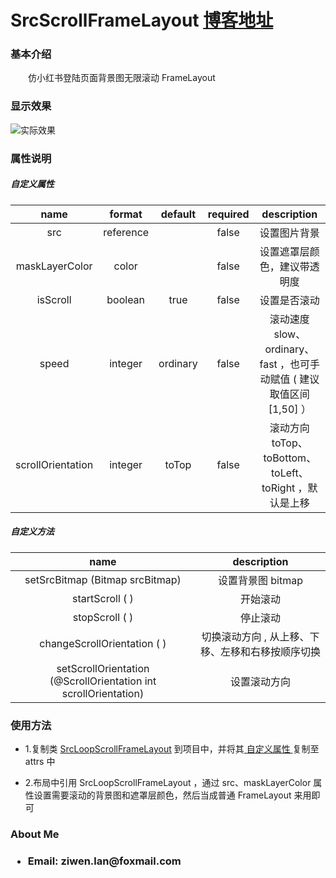 # SrcScrollFrameLayout <a href="https://blog.csdn.net/lzw398756924/article/details/106101545" rel="nofollow">博客地址</a>
<h3 >基本介绍</h3>
<p>　　仿小红书登陆页面背景图无限滚动 FrameLayout <p>

<h3>显示效果</h3>
<img  src="https://img-blog.csdnimg.cn/20200514114713870.gif?raw=true" alt="实际效果" />

<h3>属性说明</h3>
<h5>自定义属性</h5>

|name|format|default|required|description|
|:---:|:---:|:---:|:---:|:---:|
| src | reference | | false |设置图片背景
| maskLayerColor | color  | | false | 设置遮罩层颜色，建议带透明度
| isScroll | boolean | true | false | 设置是否滚动
| speed | integer | ordinary |false| 滚动速度 slow、ordinary、fast ，也可手动赋值 ( 建议取值区间 [1,50] ）
| scrollOrientation| integer | toTop |false| 滚动方向 toTop、toBottom、toLeft、toRight ，默认是上移

<h5>自定义方法</h5>

|name|description|
|:---:|:---:|
| setSrcBitmap (Bitmap srcBitmap) | 设置背景图 bitmap |
| startScroll ( ) | 开始滚动 |
| stopScroll ( ) | 停止滚动 |
| changeScrollOrientation ( ) | 切换滚动方向 , 从上移、下移、左移和右移按顺序切换 |
| setScrollOrientation (@ScrollOrientation int scrollOrientation) | 设置滚动方向 |

<h3>使用方法</h3>
<ul>
<li>
<p>1.复制类 <a href="https://github.com/ziwenL/SrcScrollFrameLayout/blob/master/library/src/main/java/com/ziwenl/library/widgets/SrcLoopScrollFrameLayout.kt" rel="nofollow">SrcLoopScrollFrameLayout</a> 到项目中，并将其<a href="https://github.com/ziwenL/SrcScrollFrameLayout/blob/master/library/src/main/res/values/attrs.xml" rel="nofollow"> 自定义属性 </a>复制至 attrs 中</p>
</li>
<li>
<p>2.布局中引用 SrcLoopScrollFrameLayout ，通过 src、maskLayerColor 属性设置需要滚动的背景图和遮罩层颜色，然后当成普通 FrameLayout 来用即可</p>
</li>
</ul>

<h3>About Me<h3>
<ul>
<li>
<p>Email: ziwen.lan@foxmail.com</p>
</li>
</ul>
